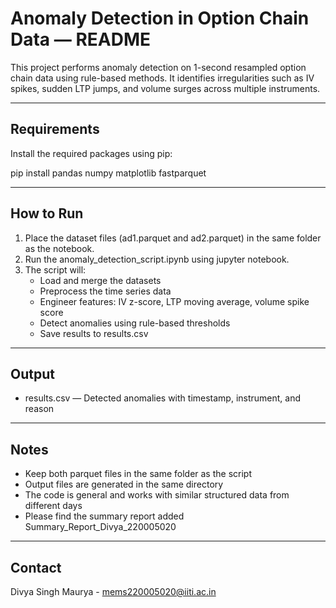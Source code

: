 Anomaly Detection in Option Chain Data — README
===============================================

This project performs anomaly detection on 1-second resampled option chain data using rule-based methods.
It identifies irregularities such as IV spikes, sudden LTP jumps, and volume surges across multiple instruments.

-------------------------
Requirements
-------------------------

Install the required packages using pip:

pip install pandas numpy matplotlib fastparquet

-------------------------
How to Run
-------------------------

1. Place the dataset files (ad1.parquet and ad2.parquet) in the same folder as the notebook.
2. Run the anomaly_detection_script.ipynb using jupyter notebook.
3. The script will:
   - Load and merge the datasets
   - Preprocess the time series data
   - Engineer features: IV z-score, LTP moving average, volume spike score
   - Detect anomalies using rule-based thresholds
   - Save results to results.csv

-------------------------
Output
-------------------------

- results.csv — Detected anomalies with timestamp, instrument, and reason  

-------------------------
Notes
-------------------------

- Keep both parquet files in the same folder as the script
- Output files are generated in the same directory
- The code is general and works with similar structured data from different days
- Please find the summary report added Summary_Report_Divya_220005020

-------------------------
Contact
-------------------------

Divya Singh Maurya - mems220005020@iiti.ac.in
